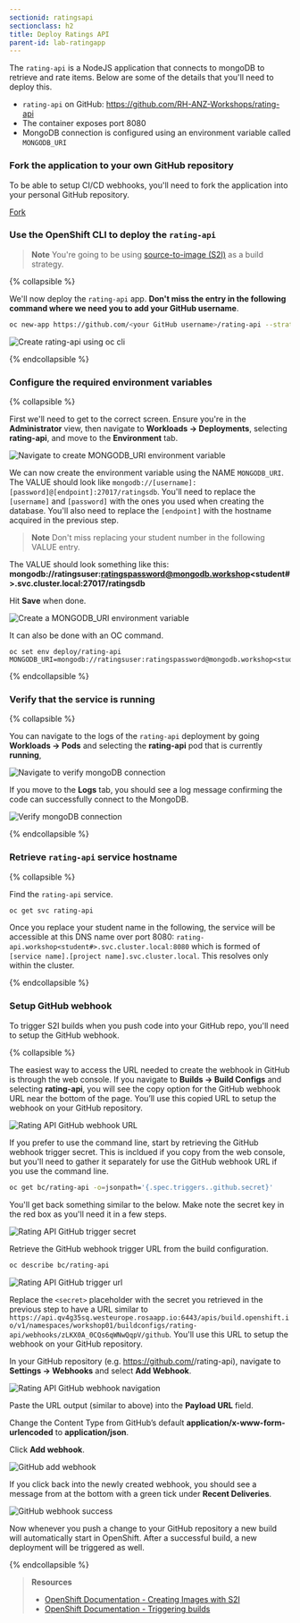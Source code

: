 ```yaml
---
sectionid: ratingsapi
sectionclass: h2
title: Deploy Ratings API
parent-id: lab-ratingapp
---
```


The `rating-api` is a NodeJS application that connects to mongoDB to retrieve and rate items. Below are some of the details that you'll need to deploy this.

- `rating-api` on GitHub: <https://github.com/RH-ANZ-Workshops/rating-api>
- The container exposes port 8080
- MongoDB connection is configured using an environment variable called `MONGODB_URI`

### Fork the application to your own GitHub repository

To be able to setup CI/CD webhooks, you'll need to fork the application into your personal GitHub repository.

<a class="github-button" href="https://github.com/RH-ANZ-Workshops/rating-api/fork" data-icon="octicon-repo-forked" data-size="large" aria-label="Fork RH-ANZ-Workshop/rating-api on GitHub">Fork</a>

### Use the OpenShift CLI to deploy the `rating-api`

> **Note** You're going to be using [source-to-image (S2I)](#source-to-image-s2i) as a build strategy.

{% collapsible %}

We'll now deploy the `rating-api` app. **Don't miss the entry in the following command where we need you to add your GitHub username**.

```sh
oc new-app https://github.com/<your GitHub username>/rating-api --strategy=source
```

![Create rating-api using oc cli](media/oc-newapp-ratingapi.png)

{% endcollapsible %}

### Configure the required environment variables

{% collapsible %}

First we'll need to get to the correct screen. Ensure you're in the **Administrator** view, then navigate to **Workloads -> Deployments**, selecting **rating-api**, and move to the **Environment** tab.

![Navigate to create MONGODB_URI environment variable](media/rating-api-envvars-navigate.png)

We can now create the environment variable using the NAME `MONGODB_URI`. The VALUE should look like `mongodb://[username]:[password]@[endpoint]:27017/ratingsdb`. You'll need to replace the `[username]` and `[password]` with the ones you used when creating the database. You'll also need to replace the `[endpoint]` with the hostname acquired in the previous step.

> **Note** Don't miss replacing your student number in the following VALUE entry. 

The VALUE should look something like this: **mongodb://ratingsuser:ratingspassword@mongodb.workshop<student#>.svc.cluster.local:27017/ratingsdb**

Hit **Save** when done.

![Create a MONGODB_URI environment variable](media/rating-api-envvars.png)

It can also be done with an OC command.

```
oc set env deploy/rating-api MONGODB_URI=mongodb://ratingsuser:ratingspassword@mongodb.workshop<student#>.svc.cluster.local:27017/ratingsdb
```

{% endcollapsible %}

### Verify that the service is running

{% collapsible %}

You can navigate to the logs of the `rating-api` deployment by going **Workloads -> Pods** and selecting the  **rating-api** pod that is currently **running**, 

![Navigate to verify mongoDB connection](media/rating-api-navigate.png)

If you move to the **Logs** tab, you should see a log message confirming the code can successfully connect to the MongoDB.

![Verify mongoDB connection](media/rating-api-working.png)

{% endcollapsible %}

### Retrieve `rating-api` service hostname

{% collapsible %}

Find the `rating-api` service.

```sh
oc get svc rating-api
```

Once you replace your student name in the following, the service will be accessible at this DNS name over port 8080: `rating-api.workshop<student#>.svc.cluster.local:8080` which is formed of `[service name].[project name].svc.cluster.local`. This resolves only within the cluster.

{% endcollapsible %}

### Setup GitHub webhook

To trigger S2I builds when you push code into your GitHub repo, you'll need to setup the GitHub webhook.

{% collapsible %}

The easiest way to access the URL needed to create the webhook in GitHub is through the web console. If you navigate to **Builds -> Build Configs** and selecting **rating-api**, you will see the copy option for the GitHub webhook URL near the bottom of the page. You’ll use this copied URL to setup the webhook on your GitHub repository.

![Rating API GitHub webhook URL](media/rating-api-github-webhook-url-console.png)

If you prefer to use the command line, start by retrieving the GitHub webhook trigger secret. This is incldued if you copy from the web console, but you'll need to gather it separately for use the GitHub webhook URL if you use the command line.

```sh
oc get bc/rating-api -o=jsonpath='{.spec.triggers..github.secret}'
```

You'll get back something similar to the below. Make note the secret key in the red box as you'll need it in a few steps.

![Rating API GitHub trigger secret](media/rating-api-github-secret.png)

Retrieve the GitHub webhook trigger URL from the build configuration.

```sh
oc describe bc/rating-api
```

![Rating API GitHub trigger url](media/rating-api-github-webhook-url.png)

Replace the `<secret>` placeholder with the secret you retrieved in the previous step to have a URL similar to `https://api.qv4g35sq.westeurope.rosaapp.io:6443/apis/build.openshift.io/v1/namespaces/workshop01/buildconfigs/rating-api/webhooks/zLKX0A_0CQs6qWNwQqpV/github`. You'll use this URL to setup the webhook on your GitHub repository.

In your GitHub repository (e.g. https://github.com/<your GitHub username>/rating-api), navigate to **Settings -> Webhooks** and select **Add Webhook**.

![Rating API GitHub webhook navigation](media/rating-api-github-webhook-navigation.png)

Paste the URL output (similar to above) into the **Payload URL** field.

Change the Content Type from GitHub’s default **application/x-www-form-urlencoded** to **application/json**.

Click **Add webhook**.

![GitHub add webhook](media/rating-api-github-addwebhook.png)

If you click back into the newly created webhook, you should see a message from at the bottom with a green tick under **Recent Deliveries**.

![GitHub webhook success](media/rating-api-webhook-success.png)

Now whenever you push a change to your GitHub repository a new build will automatically start in OpenShift. After a successful build, a new deployment will be triggered as well.

{% endcollapsible %}

> **Resources**
> * [OpenShift Documentation - Creating Images with S2I](https://docs.openshift.com/container-platform/latest/openshift_images/using_images/using-s21-images.html)
> * [OpenShift Documentation - Triggering builds](https://docs.openshift.com/container-platform/latest/cicd/builds/triggering-builds-build-hooks.html)
